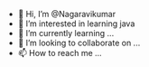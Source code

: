 - 👋 Hi, I’m @Nagaravikumar
- 👀 I’m interested in learning java
- 🌱 I’m currently learning ...
- 💞️ I’m looking to collaborate on ...
- 📫 How to reach me ...

<!---
Nagaravikumarchethana/Nagaravikumarchethana is a ✨ special ✨ repository because its `README.md` (this file) appears on your GitHub profile.
You can click the Preview link to take a look at your changes.
--->
